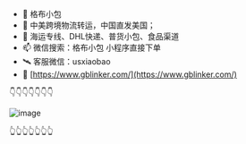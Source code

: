 - 👋 格布小包
- 👀 中美跨境物流转运，中国直发美国；
- 🌱 海运专线、DHL快递、普货小包、食品渠道
- 📫 微信搜索：格布小包 小程序直接下单
- 🛰️ 客服微信：usxiaobao
- 🧭  [https://www.gblinker.com/](https://www.gblinker.com/)

👇👇👇👇👇👇👇

![image](https://user-images.githubusercontent.com/1913756/129852478-5128bbdc-5abe-40c2-b506-4b5324c724d3.png)

👆👆👆👆👆👆👆
